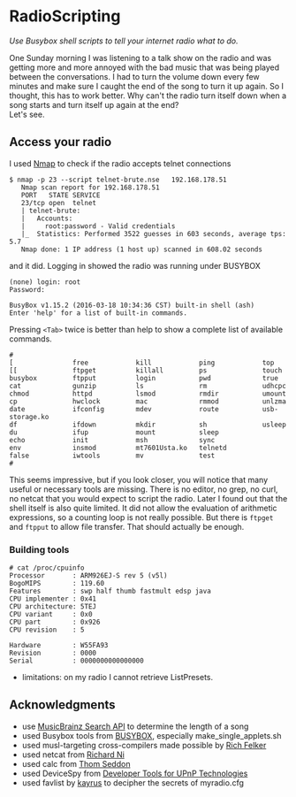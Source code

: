 # RadioScripting
*Use Busybox shell scripts to tell your internet radio what to do.*

One Sunday morning I was listening to a talk show on the radio and was getting more and more annoyed with the bad music that was being played between the conversations. I had to turn the volume down every few minutes and make sure I caught the end of the song to turn it up again. So I thought, this has to work better. Why can't the radio turn itself down when a song starts and turn itself up again at the end?  
Let's see.

## Access your radio
I used [Nmap](https://nmap.org) to check if the radio accepts telnet connections
````
$ nmap -p 23 --script telnet-brute.nse   192.168.178.51
   Nmap scan report for 192.168.178.51
   PORT   STATE SERVICE
   23/tcp open  telnet
   | telnet-brute:
   |   Accounts:
   |     root:password - Valid credentials
   |_  Statistics: Performed 3522 guesses in 603 seconds, average tps: 5.7
   Nmap done: 1 IP address (1 host up) scanned in 608.02 seconds
````
and it did.
Logging in showed the radio was running under BUSYBOX
````
(none) login: root
Password:

BusyBox v1.15.2 (2016-03-18 10:34:36 CST) built-in shell (ash)
Enter 'help' for a list of built-in commands.
````
Pressing ``<Tab>`` twice is better than help to show a complete list of available commands.
````
#
[               free            kill            ping            top
[[              ftpget          killall         ps              touch
busybox         ftpput          login           pwd             true
cat             gunzip          ls              rm              udhcpc
chmod           httpd           lsmod           rmdir           umount
cp              hwclock         mac             rmmod           unlzma
date            ifconfig        mdev            route           usb-storage.ko
df              ifdown          mkdir           sh              usleep
du              ifup            mount           sleep
echo            init            msh             sync
env             insmod          mt7601Usta.ko   telnetd
false           iwtools         mv              test
#
````
This seems impressive, but if you look closer, you will notice that many useful or necessary tools are missing. There is no editor, no grep, no curl, no netcat that you would expect to script the radio. Later I found out that the shell itself is also quite limited. It did not allow the evaluation of arithmetic expressions, so a counting loop is not really possible. But there is ``ftpget`` and ``ftpput`` to allow file transfer. That should actually be enough.
### Building tools


````
# cat /proc/cpuinfo
Processor       : ARM926EJ-S rev 5 (v5l)
BogoMIPS        : 119.60
Features        : swp half thumb fastmult edsp java
CPU implementer : 0x41
CPU architecture: 5TEJ
CPU variant     : 0x0
CPU part        : 0x926
CPU revision    : 5

Hardware        : W55FA93
Revision        : 0000
Serial          : 0000000000000000

````



* limitations: on my radio I cannot retrieve ListPresets.

## Acknowledgments
* use [MusicBrainz Search API](https://musicbrainz.org/doc/MusicBrainz_API) to determine the length of a song
* used Busybox tools from [BUSYBOX](https://busybox.net), especially make_single_applets.sh
* used musl-targeting cross-compilers made possible by [Rich Felker](https://github.com/richfelker/musl-cross-make)
* used netcat from [Richard Ni](https://github.com/Richard-Ni/arm-linux-netcat)
* used calc from [Thom Seddon](https://github.com/thomseddon/calc)
* used DeviceSpy from [Developer Tools for UPnP Technologies](https://www.meshcommander.com/upnptools)
* used favlist by [kayrus](https://github.com/kayrus/iradio) to decipher the secrets of myradio.cfg

